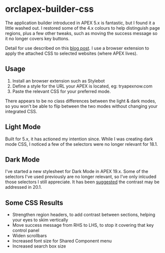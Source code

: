# orclapex-builder-css
The application builder introduced in APEX 5.x is fantastic, but I found it a little washed out. I restored some of the 4.x colours to help distinguish page regions, plus a few other tweaks, such as moving the success message so it no longer covers key buttons.

Detail for use described on this [blog post](http://www.grassroots-oracle.com/2015/08/apex-5-colour-contrast.html). I use a browser extension to apply the attached CSS to selected websites (where APEX lives).

## Usage
1) Install an browser extension such as Stylebot
2) Define a style for the URL your APEX is located, eg: tryapexnow.com
3) Paste the relevant CSS for your preferred mode.

There appears to be no class differences between the light & dark modes, so you won't be able to flip between the two modes without changing your integrated CSS.

## Light Mode
Built for 5.x, it has actioned my intention since.
While I was creating dark mode CSS, I noticed a few of the selectors were no longer relevant for 18.1.

## Dark Mode
I've started a new stylesheet for Dark Mode in APEX 19.x. Some of the selectors I've used previously are no longer relevant, so I've only inlcuded those selectors I still appreciate.
It has been [suggested](https://twitter.com/mikehichwa1/status/1173803917664108544) the contrast may be addressed in 20.1.

## Some CSS Results
- Strengthen region headers, to add contrast between sections, helping your eyes to skim vertically
- Move success message from RHS to LHS, to stop it covering that key control panel
- Widen scrollbars
- Increased font size for Shared Component menu
- Increased search box size
